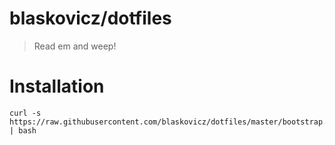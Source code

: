 # blaskovicz/dotfiles
> Read em and weep!

# Installation

```term
curl -s https://raw.githubusercontent.com/blaskovicz/dotfiles/master/bootstrap.sh | bash
```

